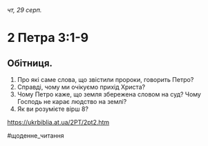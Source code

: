 
_чт, 29 серп._

# 2 Петра 3:1-9

## Обітниця.
1. Про які саме слова, що звістили пророки, говорить Петро?
2. Справді, чому ми очікуємо прихід Христа?
3. Чому Петро каже, що земля збережена словом на суд? Чому Господь не карає людство на землі?
4. Як ви розумієте вірш 8?

https://ukrbiblia.at.ua/2PT/2pt2.htm 

#щоденне_читання
